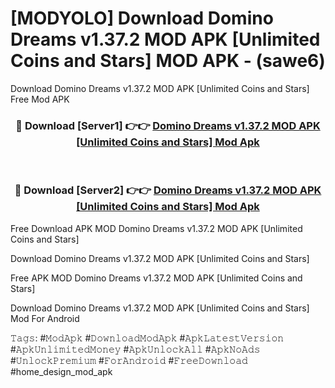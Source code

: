 # [MODYOLO] Download Domino Dreams v1.37.2 MOD APK [Unlimited Coins and Stars] MOD APK - (sawe6)
Download Domino Dreams v1.37.2 MOD APK [Unlimited Coins and Stars] Free Mod APK

<div align="center">
<h3>🔴 Download [Server1] 👉👉 <a href="https://apk-comot.site?title=Domino_Dreams_v1.37.2_MOD_APK_[Unlimited_Coins_and_Stars]">Domino Dreams v1.37.2 MOD APK [Unlimited Coins and Stars] Mod Apk</a></h3><br>

<h3>🔴 Download [Server2] 👉👉 <a href="https://apk-comot.site?title=Domino_Dreams_v1.37.2_MOD_APK_[Unlimited_Coins_and_Stars]">Domino Dreams v1.37.2 MOD APK [Unlimited Coins and Stars] Mod Apk</a></h3>
</div>


Free Download APK MOD Domino Dreams v1.37.2 MOD APK [Unlimited Coins and Stars]

Download Domino Dreams v1.37.2 MOD APK [Unlimited Coins and Stars] 

Free APK MOD Domino Dreams v1.37.2 MOD APK [Unlimited Coins and Stars] 

Download Domino Dreams v1.37.2 MOD APK [Unlimited Coins and Stars] Mod For Android

𝚃𝚊𝚐𝚜: #𝙼𝚘𝚍𝙰𝚙𝚔 #𝙳𝚘𝚠𝚗𝚕𝚘𝚊𝚍𝙼𝚘𝚍𝙰𝚙𝚔 #𝙰𝚙𝚔𝙻𝚊𝚝𝚎𝚜𝚝𝚅𝚎𝚛𝚜𝚒𝚘𝚗 #𝙰𝚙𝚔𝚄𝚗𝚕𝚒𝚖𝚒𝚝𝚎𝚍𝙼𝚘𝚗𝚎𝚢 #𝙰𝚙𝚔𝚄𝚗𝚕𝚘𝚌𝚔𝙰𝚕𝚕 #𝙰𝚙𝚔𝙽𝚘𝙰𝚍𝚜 #𝚄𝚗𝚕𝚘𝚌𝚔𝙿𝚛𝚎𝚖𝚒𝚞𝚖 #𝙵𝚘𝚛𝙰𝚗𝚍𝚛𝚘𝚒𝚍 #𝙵𝚛𝚎𝚎𝙳𝚘𝚠𝚗𝚕𝚘𝚊𝚍 #home_design_mod_apk